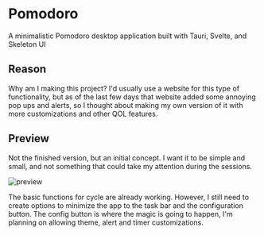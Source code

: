 # Pomodoro

A minimalistic Pomodoro desktop application built with Tauri, Svelte, and Skeleton UI

## Reason

Why am I making this project? I'd usually use a website for this type of functionality, but as of the last few days that website added some annoying pop ups and alerts, so I thought about making my own version of it with more customizations and other QOL features.

## Preview

Not the finished version, but an initial concept. I want it to be simple and small, and not something that could take my attention during the sessions.

![preview](https://i.imgur.com/nKPOrr4.png)

The basic functions for cycle are already working. However, I still need to create options to minimize the app to the task bar and the configuration button. The config button is where the magic is going to happen, I'm planning on allowing theme, alert and timer customizations. 
